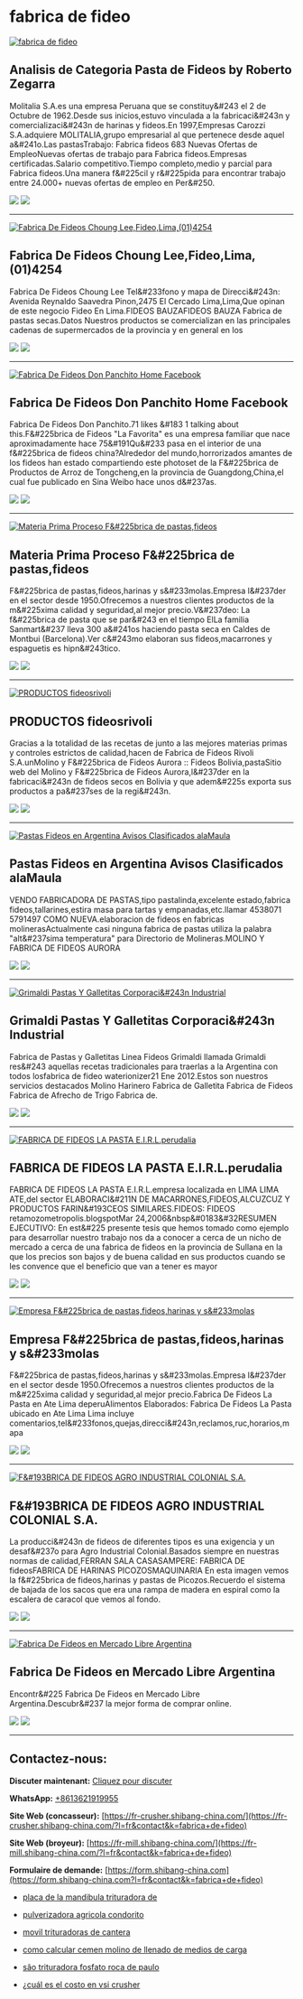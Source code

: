 # fabrica de fideo

<a href="https://swt.shibang-china.com/?l=fr&img&k=fabrica+de+fideo" target="_blank">![fabrica de fideo](http://static.shibang-china.com/all-800x300/1319.jpg)</a>

## Analisis de Categoria Pasta de Fideos by Roberto Zegarra
Molitalia S.A.es una empresa Peruana que se constituy&#243 el 2 de Octubre de 1962.Desde sus inicios,estuvo vinculada a la fabricaci&#243n y comercializaci&#243n de harinas y fideos.En 1997,Empresas Carozzi S.A.adquiere MOLITALIA,grupo empresarial al que pertenece desde aquel a&#241o.Las pastasTrabajo: Fabrica fideos 683 Nuevas Ofertas de EmpleoNuevas ofertas de trabajo para Fabrica fideos.Empresas certificadas.Salario competitivo.Tiempo completo,medio y parcial para Fabrica fideos.Una manera f&#225cil y r&#225pida para encontrar trabajo entre 24.000+ nuevas ofertas de empleo en Per&#250.


<a href="https://whatsapp.shibangsoft.com/WhatsApp.php" target="_blank" title="WhatsApp">![](http://static.shibang-china.com/icon/whatsapp.png)</a> <a href="https://swt.shibang-china.com/?l=fr&icon&k=fabrica+de+fideo" target="_blank">![](http://static.shibang-china.com/icon/chat-fr.png)</a>

---

<a href="https://swt.shibang-china.com/?l=fr&img&k=fabrica+de+fideo" target="_blank">![Fabrica De Fideos Choung Lee,Fideo,Lima,(01)4254](http://static.shibang-china.com/all-800x300/284.jpg)</a>

## Fabrica De Fideos Choung Lee,Fideo,Lima,(01)4254
Fabrica De Fideos Choung Lee Tel&#233fono y mapa de Direcci&#243n: Avenida Reynaldo Saavedra Pinon,2475 El Cercado Lima,Lima,Que opinan de este negocio Fideo En Lima.FIDEOS BAUZAFIDEOS BAUZA Fabrica de pastas secas.Datos Nuestros productos se comercializan en las principales cadenas de supermercados de la provincia y en general en los


<a href="https://whatsapp.shibangsoft.com/WhatsApp.php" target="_blank" title="WhatsApp">![](http://static.shibang-china.com/icon/whatsapp.png)</a> <a href="https://swt.shibang-china.com/?l=fr&icon&k=fabrica+de+fideo" target="_blank">![](http://static.shibang-china.com/icon/chat-fr.png)</a>

---

<a href="https://swt.shibang-china.com/?l=fr&img&k=fabrica+de+fideo" target="_blank">![Fabrica De Fideos Don Panchito Home Facebook](http://static.shibang-china.com/all-800x300/116.jpg)</a>

## Fabrica De Fideos Don Panchito Home Facebook
Fabrica De Fideos Don Panchito.71 likes &#183 1 talking about this.F&#225brica de Fideos "La Favorita" es una empresa familiar que nace aproximadamente hace 75&#191Qu&#233 pasa en el interior de una f&#225brica de fideos china?Alrededor del mundo,horrorizados amantes de los fideos han estado compartiendo este photoset de la F&#225brica de Productos de Arroz de Tongcheng,en la provincia de Guangdong,China,el cual fue publicado en Sina Weibo hace unos d&#237as.


<a href="https://whatsapp.shibangsoft.com/WhatsApp.php" target="_blank" title="WhatsApp">![](http://static.shibang-china.com/icon/whatsapp.png)</a> <a href="https://swt.shibang-china.com/?l=fr&icon&k=fabrica+de+fideo" target="_blank">![](http://static.shibang-china.com/icon/chat-fr.png)</a>

---

<a href="https://swt.shibang-china.com/?l=fr&img&k=fabrica+de+fideo" target="_blank">![Materia Prima Proceso F&#225brica de pastas,fideos](http://static.shibang-china.com/all-800x300/1395.jpg)</a>

## Materia Prima Proceso F&#225brica de pastas,fideos
F&#225brica de pastas,fideos,harinas y s&#233molas.Empresa l&#237der en el sector desde 1950.Ofrecemos a nuestros clientes productos de la m&#225xima calidad y seguridad,al mejor precio.V&#237deo: La f&#225brica de pasta que se par&#243 en el tiempo ElLa familia Sanmart&#237 lleva 300 a&#241os haciendo pasta seca en Caldes de Montbui (Barcelona).Ver c&#243mo elaboran sus fideos,macarrones y espaguetis es hipn&#243tico.


<a href="https://whatsapp.shibangsoft.com/WhatsApp.php" target="_blank" title="WhatsApp">![](http://static.shibang-china.com/icon/whatsapp.png)</a> <a href="https://swt.shibang-china.com/?l=fr&icon&k=fabrica+de+fideo" target="_blank">![](http://static.shibang-china.com/icon/chat-fr.png)</a>

---

<a href="https://swt.shibang-china.com/?l=fr&img&k=fabrica+de+fideo" target="_blank">![PRODUCTOS fideosrivoli](http://static.shibang-china.com/all-800x300/946.jpg)</a>

## PRODUCTOS fideosrivoli
Gracias a la totalidad de las recetas de junto a las mejores materias primas y controles estrictos de calidad,hacen de Fabrica de Fideos Rivoli S.A.unMolino y F&#225brica de Fideos Aurora :: Fideos Bolivia,pastaSitio web del Molino y F&#225brica de Fideos Aurora,l&#237der en la fabricaci&#243n de fideos secos en Bolivia y que adem&#225s exporta sus productos a pa&#237ses de la regi&#243n.


<a href="https://whatsapp.shibangsoft.com/WhatsApp.php" target="_blank" title="WhatsApp">![](http://static.shibang-china.com/icon/whatsapp.png)</a> <a href="https://swt.shibang-china.com/?l=fr&icon&k=fabrica+de+fideo" target="_blank">![](http://static.shibang-china.com/icon/chat-fr.png)</a>

---

<a href="https://swt.shibang-china.com/?l=fr&img&k=fabrica+de+fideo" target="_blank">![Pastas Fideos en Argentina Avisos Clasificados alaMaula](http://static.shibang-china.com/all-800x300/1224.jpg)</a>

## Pastas Fideos en Argentina Avisos Clasificados alaMaula
VENDO FABRICADORA DE PASTAS,tipo pastalinda,excelente estado,fabrica fideos,tallarines,estira masa para tartas y empanadas,etc.llamar 4538071 5791497 COMO NUEVA.elaboracion de fideos en fabricas molinerasActualmente casi ninguna fabrica de pastas utiliza la palabra "alt&#237sima temperatura" para Directorio de Molineras.MOLINO Y FABRICA DE FIDEOS AURORA


<a href="https://whatsapp.shibangsoft.com/WhatsApp.php" target="_blank" title="WhatsApp">![](http://static.shibang-china.com/icon/whatsapp.png)</a> <a href="https://swt.shibang-china.com/?l=fr&icon&k=fabrica+de+fideo" target="_blank">![](http://static.shibang-china.com/icon/chat-fr.png)</a>

---

<a href="https://swt.shibang-china.com/?l=fr&img&k=fabrica+de+fideo" target="_blank">![Grimaldi Pastas Y Galletitas Corporaci&#243n Industrial](http://static.shibang-china.com/all-800x300/769.jpg)</a>

## Grimaldi Pastas Y Galletitas Corporaci&#243n Industrial
Fabrica de Pastas y Galletitas Linea Fideos Grimaldi llamada Grimaldi res&#243 aquellas recetas tradicionales para traerlas a la Argentina con todos losfabrica de fideo waterionizer21 Ene 2012.Estos son nuestros servicios destacados Molino Harinero Fabrica de Galletita Fabrica de Fideos Fabrica de Afrecho de Trigo Fabrica de.


<a href="https://whatsapp.shibangsoft.com/WhatsApp.php" target="_blank" title="WhatsApp">![](http://static.shibang-china.com/icon/whatsapp.png)</a> <a href="https://swt.shibang-china.com/?l=fr&icon&k=fabrica+de+fideo" target="_blank">![](http://static.shibang-china.com/icon/chat-fr.png)</a>

---

<a href="https://swt.shibang-china.com/?l=fr&img&k=fabrica+de+fideo" target="_blank">![FABRICA DE FIDEOS LA PASTA E.I.R.L.perudalia](http://static.shibang-china.com/all-800x300/16.jpg)</a>

## FABRICA DE FIDEOS LA PASTA E.I.R.L.perudalia
FABRICA DE FIDEOS LA PASTA E.I.R.L.empresa localizada en LIMA LIMA ATE,del sector ELABORACI&#211N DE MACARRONES,FIDEOS,ALCUZCUZ Y PRODUCTOS FARIN&#193CEOS SIMILARES.FIDEOS: FIDEOS retamozometropolis.blogspotMar 24,2006&nbsp&#0183&#32RESUMEN EJECUTIVO: En est&#225 presente tesis que hemos tomado como ejemplo para desarrollar nuestro trabajo nos da a conocer a cerca de un nicho de mercado a cerca de una fabrica de fideos en la provincia de Sullana en la que los precios son bajos y de buena calidad en sus productos cuando se les convence que el beneficio que van a tener es mayor


<a href="https://whatsapp.shibangsoft.com/WhatsApp.php" target="_blank" title="WhatsApp">![](http://static.shibang-china.com/icon/whatsapp.png)</a> <a href="https://swt.shibang-china.com/?l=fr&icon&k=fabrica+de+fideo" target="_blank">![](http://static.shibang-china.com/icon/chat-fr.png)</a>

---

<a href="https://swt.shibang-china.com/?l=fr&img&k=fabrica+de+fideo" target="_blank">![Empresa F&#225brica de pastas,fideos,harinas y s&#233molas](http://static.shibang-china.com/all-800x300/820.jpg)</a>

## Empresa F&#225brica de pastas,fideos,harinas y s&#233molas
F&#225brica de pastas,fideos,harinas y s&#233molas.Empresa l&#237der en el sector desde 1950.Ofrecemos a nuestros clientes productos de la m&#225xima calidad y seguridad,al mejor precio.Fabrica De Fideos La Pasta en Ate Lima deperuAlimentos Elaborados: Fabrica De Fideos La Pasta ubicado en Ate Lima Lima incluye comentarios,tel&#233fonos,quejas,direcci&#243n,reclamos,ruc,horarios,mapa


<a href="https://whatsapp.shibangsoft.com/WhatsApp.php" target="_blank" title="WhatsApp">![](http://static.shibang-china.com/icon/whatsapp.png)</a> <a href="https://swt.shibang-china.com/?l=fr&icon&k=fabrica+de+fideo" target="_blank">![](http://static.shibang-china.com/icon/chat-fr.png)</a>

---

<a href="https://swt.shibang-china.com/?l=fr&img&k=fabrica+de+fideo" target="_blank">![F&#193BRICA DE FIDEOS AGRO INDUSTRIAL COLONIAL S.A.](http://static.shibang-china.com/all-800x300/1426.jpg)</a>

## F&#193BRICA DE FIDEOS AGRO INDUSTRIAL COLONIAL S.A.
La producci&#243n de fideos de diferentes tipos es una exigencia y un desaf&#237o para Agro Industrial Colonial.Basados siempre en nuestras normas de calidad,FERRAN SALA CASASAMPERE: FABRICA DE fideosFABRICA DE HARINAS PICOZOSMAQUINARIA En esta imagen vemos la f&#225brica de fideos,harinas y pastas de Picozos.Recuerdo el sistema de bajada de los sacos que era una rampa de madera en espiral como la escalera de caracol que vemos al fondo.


<a href="https://whatsapp.shibangsoft.com/WhatsApp.php" target="_blank" title="WhatsApp">![](http://static.shibang-china.com/icon/whatsapp.png)</a> <a href="https://swt.shibang-china.com/?l=fr&icon&k=fabrica+de+fideo" target="_blank">![](http://static.shibang-china.com/icon/chat-fr.png)</a>

---

<a href="https://swt.shibang-china.com/?l=fr&img&k=fabrica+de+fideo" target="_blank">![Fabrica De Fideos en Mercado Libre Argentina](http://static.shibang-china.com/all-800x300/621.jpg)</a>

## Fabrica De Fideos en Mercado Libre Argentina
Encontr&#225 Fabrica De Fideos en Mercado Libre Argentina.Descubr&#237 la mejor forma de comprar online.

<a href="https://whatsapp.shibangsoft.com/WhatsApp.php" target="_blank" title="WhatsApp">![](http://static.shibang-china.com/icon/whatsapp.png)</a> <a href="https://swt.shibang-china.com/?l=fr&icon&k=fabrica+de+fideo" target="_blank">![](http://static.shibang-china.com/icon/chat-fr.png)</a>

---
## Contactez-nous:

**Discuter maintenant:** [Cliquez pour discuter](https://swt.shibang-china.com?l=fr&contact&k=fabrica+de+fideo)

**WhatsApp:**  [+8613621919955](https://whatsapp.shibangsoft.com/WhatsApp.php)

**Site Web (concasseur):** [https://fr-crusher.shibang-china.com/](https://fr-crusher.shibang-china.com/?l=fr&contact&k=fabrica+de+fideo)

**Site Web (broyeur):** [https://fr-mill.shibang-china.com/](https://fr-mill.shibang-china.com/?l=fr&contact&k=fabrica+de+fideo)

**Formulaire de demande:** [https://form.shibang-china.com](https://form.shibang-china.com?l=fr&contact&k=fabrica+de+fideo)

* [placa de la mandibula trituradora de](../62/placa%20de%20la%20mandibula%20trituradora%20de.md)

* [pulverizadora agricola condorito](../62/pulverizadora%20agricola%20condorito.md)

* [movil trituradoras de cantera](../64/movil%20trituradoras%20de%20cantera.md)

* [como calcular cemen molino de llenado de medios de carga](../62/como%20calcular%20cemen%20molino%20de%20llenado%20de%20medios%20de%20carga.md)

* [são trituradora fosfato roca de paulo](../63/s%C3%A3o%20trituradora%20fosfato%20roca%20de%20paulo.md)

* [¿cuál es el costo en vsi crusher](../63/%C2%BFcu%C3%A1l%20es%20el%20costo%20en%20vsi%20crusher.md)